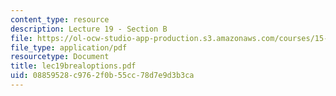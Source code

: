 ```yaml
---
content_type: resource
description: Lecture 19 - Section B
file: https://ol-ocw-studio-app-production.s3.amazonaws.com/courses/15-402-finance-theory-ii-spring-2003/08859528c9762f0b55cc78d7e9d3b3ca_lec19brealoptions.pdf
file_type: application/pdf
resourcetype: Document
title: lec19brealoptions.pdf
uid: 08859528-c976-2f0b-55cc-78d7e9d3b3ca
---
```

